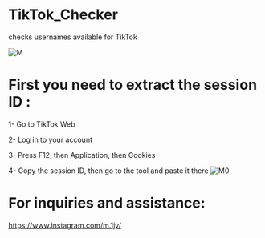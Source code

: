 # TikTok_Checker

checks usernames available for TikTok


![M](https://user-images.githubusercontent.com/81895265/113710689-15b0e300-96f5-11eb-8ad8-8b6200e5d7b5.jpg)

# First you need to extract the session ID :
1- Go to TikTok Web

2- Log in to your account

3- Press F12, then Application, then Cookies


4- Copy the session ID, then go to the tool and paste it there
![M0](https://user-images.githubusercontent.com/81895265/113711187-b3a4ad80-96f5-11eb-967d-bda3ac00994e.png)




# For inquiries and assistance:
https://www.instagram.com/m.1jv/
